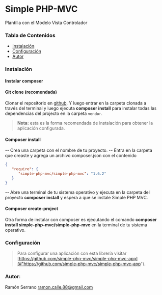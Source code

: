 # Simple PHP-MVC

Plantilla con el Modelo Vista Controlador

### Tabla de Contenidos
- [Instalación](#instalacion)
- [Configuración](#configuracion)
- [Autor](#autor)

### <a name='instalacion'></a> Instalación

#### **Instalar composer**

#### **Git clone** (recomendada)
Clonar el repositorio en [github](#"https://github.com/simple-php-mvc/simple-php-mvc"). Y luego entrar en la carpeta clonada a través del terminal y luego ejecuta **composer install** para instalar todas las dependencias del projecto en la carpeta `vendor`.

> **Nota:** esta es la forma recomendada de instalación para obtener la aplicación configurada.

#### **Composer install**

-- Crea una carpeta con el nombre de tu proyecto.
-- Entra en la carpeta que creaste y agrega un archivo composer.json con el contenido

```json
{
   "require": {
      "simple-php-mvc/simple-php-mvc": "1.6.2"
   }
}
```
-- Abre una terminal de tu sistema operativo y ejecuta en la carpeta del proyecto **composer install** y espera a que se instale Simple PHP MVC.

#### **Composer create-project**
Otra forma de instalar con composer es ejecutando el comando **composer install simple-php-mvc/simple-php-mvc** en la terminal de tu sistema operativo.

### <a name='configuracion'></a> Configuración
> Para configurar una aplicación con esta librería visitar [https://github.com/simple-php-mvc/simple-php-mvc-app](#"https://github.com/simple-php-mvc/simple-php-mvc-app").

### <a name='autor'></a> **Autor:** 
Ramón Serrano <ramon.calle.88@gmail.com>

